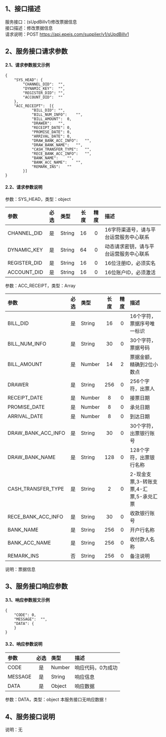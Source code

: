 ## 1、接口描述  
服务接口：(sUpdBillv1)修改票据信息  
接口描述：修改票据信息  
请求说明：POST https://api.epeis.com/supplier/v1/sUpdBillv1  
  
## 2、服务接口请求参数  
#### 2.1、请求参数报文示例  
~~~  
{
	"SYS_HEAD":	{
		"CHANNEL_DID":	"",
		"DYNAMIC_KEY":	"",
		"REGISTER_DID":	"",
		"ACCOUNT_DID":	""
	},
	"ACC_RECEIPT":	[{
			"BILL_DID":	"",
			"BILL_NUM_INFO":	"",
			"BILL_AMOUNT":	0,
			"DRAWER":	"",
			"RECEIPT_DATE":	0,
			"PROMISE_DATE":	0,
			"ARRIVAL_DATE":	0,
			"DRAW_BANK_ACC_INFO":	"",
			"DRAW_BANK_NAME":	"",
			"CASH_TRANSFER_TYPE":	"",
			"RECE_BANK_ACC_INFO":	"",
			"BANK_NAME":	"",
			"BANK_ACC_NAME":	"",
			"REMARK_INS":	""
		}]
}  
~~~  
#### 2.2、请求参数说明  
参数：SYS_HEAD，类型：object  
  
| 参数 | 必选 | 类型 | 长度 | 精度 | 描述 |  
| :----------------- | :----: | :-------- | :----: | :----: | :---------------- |  
| CHANNEL_DID | 是 | String | 16 | 0 | 16字符渠道号，请与平台运营服务中心联系 |  
| DYNAMIC_KEY | 是 | String | 64 | 0 | 动态请求密钥，请与平台运营服务中心联系 |  
| REGISTER_DID      |  是  | String   | 16 | 0 | 16位注册ID，必须实名 |  
| ACCOUNT_DID       |  是  | String   | 16 | 0 | 16位账户ID，必须激活 |  
  
参数：ACC_RECEIPT，类型：Array  
  
| 参数              | 必选 | 类型     | 长度 | 精度 | 描述             |  
| :----------------- | :----: | :-------- | :----: | :----: | :---------------- |  
| BILL_DID |  是  | String   | 16 | 0 | 16个字符，票据序号唯一标识 |  
| BILL_NUM_INFO |  是  | String   | 30 | 0 | 30个字符，票据号码 |  
| BILL_AMOUNT |  是  | Number   | 14 | 2 | 票据金额，精确到2位小数点 |  
| DRAWER |  是  | String   | 256 | 0 | 256个字符，出票人 |  
| RECEIPT_DATE |  是  | Number   | 8 | 0 | 接票日期 |  
| PROMISE_DATE |  是  | Number   | 8 | 0 | 承兑日期 |  
| ARRIVAL_DATE |  是  | Number   | 8 | 0 | 到达日期 |  
| DRAW_BANK_ACC_INFO |  是  | String   | 30 | 0 | 30个字符，出票银行账号 |  
| DRAW_BANK_NAME |  是  | String   | 128 | 0 | 128个字符，出票银行名称 |  
| CASH_TRANSFER_TYPE |  是  | String   | 2 | 0 | 2-现金支票,3-转账支票,4-汇票,5-承兑汇票 |  
| RECE_BANK_ACC_INFO |  是  | String   | 30 | 0 | 收款银行账号 |  
| BANK_NAME |  是  | String   | 256 | 0 | 开户行名称 |  
| BANK_ACC_NAME |  是  | String   | 256 | 0 | 收付款人名称 |  
| REMARK_INS |  否  | String   | 256 | 0 | 备注说明 |  
  
说明：票据信息  
  
## 3、服务接口响应参数  
#### 3.1、响应参数报文示例  
~~~  
{
	"CODE":	0,
	"MESSAGE":	"",
	"DATA":	{
	}
}  
~~~  
#### 3.2、响应参数说明  
  
| 参数              | 必选 | 类型     | 描述             |  
| :----------------- | :----: | :-------- | :---------------- |  
| CODE | 是 | Number | 响应代码，0为成功 |  
| MESSAGE | 是 | String | 响应信息 |  
| DATA | 是 | Object | 响应数据 |  
  
参数：DATA，类型：object 本服务接口无响应数据！  
## 4、服务接口说明  
说明：无  

